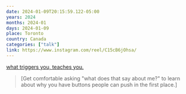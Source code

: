 ```yaml
---
date: 2024-01-09T20:15:59.122-05:00
years: 2024
months: 2024-01
days: 2024-01-09
place: Toronto
country: Canada
categories: ["talk"]
link: https://www.instagram.com/reel/C15cB6jOhsa/
---
```

[what triggers you, teaches you.](https://www.instagram.com/reel/C15cB6jOhsa/)

> [Get comfortable asking "what does that say about me?" to learn about why you have buttons people can push in the first place.]
